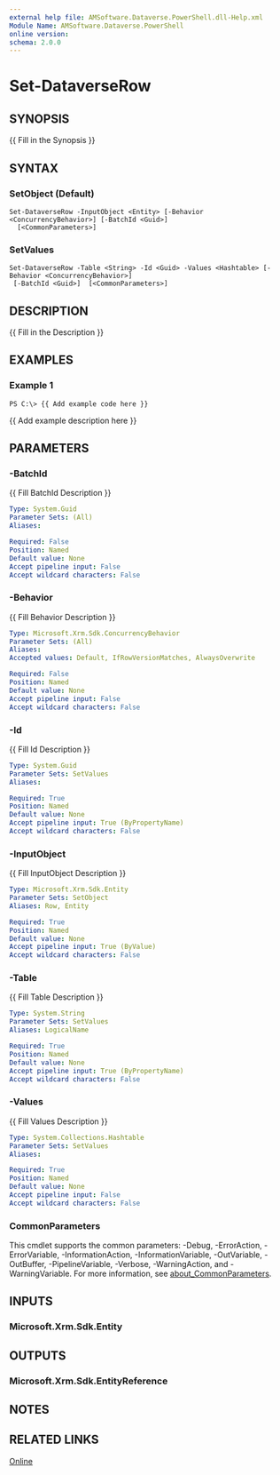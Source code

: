 ```yaml
---
external help file: AMSoftware.Dataverse.PowerShell.dll-Help.xml
Module Name: AMSoftware.Dataverse.PowerShell
online version:
schema: 2.0.0
---
```


# Set-DataverseRow

## SYNOPSIS
{{ Fill in the Synopsis }}

## SYNTAX

### SetObject (Default)
```
Set-DataverseRow -InputObject <Entity> [-Behavior <ConcurrencyBehavior>] [-BatchId <Guid>]
  [<CommonParameters>]
```

### SetValues
```
Set-DataverseRow -Table <String> -Id <Guid> -Values <Hashtable> [-Behavior <ConcurrencyBehavior>]
 [-BatchId <Guid>]  [<CommonParameters>]
```

## DESCRIPTION
{{ Fill in the Description }}

## EXAMPLES

### Example 1
```
PS C:\> {{ Add example code here }}
```

{{ Add example description here }}

## PARAMETERS

### -BatchId
{{ Fill BatchId Description }}

```yaml
Type: System.Guid
Parameter Sets: (All)
Aliases:

Required: False
Position: Named
Default value: None
Accept pipeline input: False
Accept wildcard characters: False
```

### -Behavior
{{ Fill Behavior Description }}

```yaml
Type: Microsoft.Xrm.Sdk.ConcurrencyBehavior
Parameter Sets: (All)
Aliases:
Accepted values: Default, IfRowVersionMatches, AlwaysOverwrite

Required: False
Position: Named
Default value: None
Accept pipeline input: False
Accept wildcard characters: False
```

### -Id
{{ Fill Id Description }}

```yaml
Type: System.Guid
Parameter Sets: SetValues
Aliases:

Required: True
Position: Named
Default value: None
Accept pipeline input: True (ByPropertyName)
Accept wildcard characters: False
```

### -InputObject
{{ Fill InputObject Description }}

```yaml
Type: Microsoft.Xrm.Sdk.Entity
Parameter Sets: SetObject
Aliases: Row, Entity

Required: True
Position: Named
Default value: None
Accept pipeline input: True (ByValue)
Accept wildcard characters: False
```

### -Table
{{ Fill Table Description }}

```yaml
Type: System.String
Parameter Sets: SetValues
Aliases: LogicalName

Required: True
Position: Named
Default value: None
Accept pipeline input: True (ByPropertyName)
Accept wildcard characters: False
```

### -Values
{{ Fill Values Description }}

```yaml
Type: System.Collections.Hashtable
Parameter Sets: SetValues
Aliases:

Required: True
Position: Named
Default value: None
Accept pipeline input: False
Accept wildcard characters: False
```

### CommonParameters
This cmdlet supports the common parameters: -Debug, -ErrorAction, -ErrorVariable, -InformationAction, -InformationVariable, -OutVariable, -OutBuffer, -PipelineVariable, -Verbose, -WarningAction, and -WarningVariable. For more information, see [about_CommonParameters](http://go.microsoft.com/fwlink/?LinkID=113216).

## INPUTS

### Microsoft.Xrm.Sdk.Entity
## OUTPUTS

### Microsoft.Xrm.Sdk.EntityReference
## NOTES

## RELATED LINKS

[Online](https://github.com/AMSoftwareNL/DataversePowershell/blob/main/docs/Set-DataverseRow.md)
